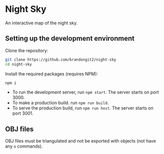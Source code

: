 # Night Sky

An interactive map of the night sky.

## Setting up the development environment

Clone the repository:

```bash
git clone https://github.com/brandongit2/night-sky
cd night-sky
```

Install the required packages (requires NPM):

```bash
npm i
```

-   To run the development server, run `npm start`. The server starts on port 3000.
-   To make a production build. run `npm run build`.
-   To serve the production build, run `npm run host`. The server starts on port 3001.

## OBJ files

OBJ files must be triangulated and not be exported with objects (not have any `o` commands).
